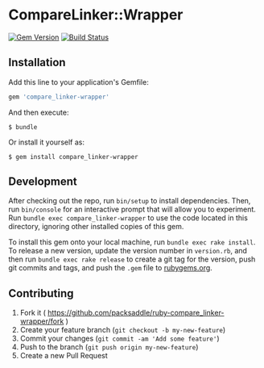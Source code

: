 # CompareLinker::Wrapper

[![Gem Version](http://img.shields.io/gem/v/compare_linker-wrapper.svg?style=flat)](http://badge.fury.io/rb/compare_linker-wrapper)
[![Build Status](http://img.shields.io/travis/packsaddle/ruby-compare_linker-wrapper/master.svg?style=flat)](https://travis-ci.org/packsaddle/ruby-compare_linker-wrapper)

## Installation

Add this line to your application's Gemfile:

```ruby
gem 'compare_linker-wrapper'
```

And then execute:

    $ bundle

Or install it yourself as:

    $ gem install compare_linker-wrapper

## Development

After checking out the repo, run `bin/setup` to install dependencies. Then, run `bin/console` for an interactive prompt that will allow you to experiment. Run `bundle exec compare_linker-wrapper` to use the code located in this directory, ignoring other installed copies of this gem.

To install this gem onto your local machine, run `bundle exec rake install`. To release a new version, update the version number in `version.rb`, and then run `bundle exec rake release` to create a git tag for the version, push git commits and tags, and push the `.gem` file to [rubygems.org](https://rubygems.org).

## Contributing

1. Fork it ( https://github.com/packsaddle/ruby-compare_linker-wrapper/fork )
2. Create your feature branch (`git checkout -b my-new-feature`)
3. Commit your changes (`git commit -am 'Add some feature'`)
4. Push to the branch (`git push origin my-new-feature`)
5. Create a new Pull Request
